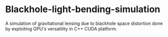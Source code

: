 # Blackhole-light-bending-simulation
A simulation of gravitational lensing due to blackhole space distortion done by exploiting GPU's versatility in C++ CUDA platform. 

